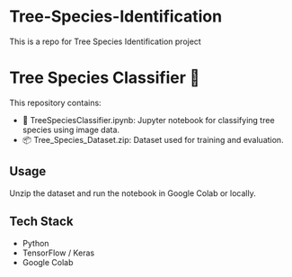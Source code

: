 # Tree-Species-Identification
This is a repo for Tree Species Identification project
# Tree Species Classifier 🌳

This repository contains:

- 📘 TreeSpeciesClassifier.ipynb: Jupyter notebook for classifying tree species using image data.
- 📦 Tree_Species_Dataset.zip: Dataset used for training and evaluation.

## Usage
Unzip the dataset and run the notebook in Google Colab or locally.

## Tech Stack
- Python
- TensorFlow / Keras
- Google Colab
